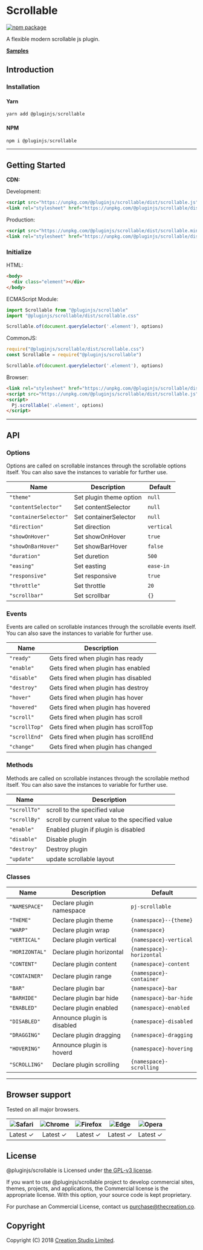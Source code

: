 # Scrollable

[![npm package](https://img.shields.io/npm/v/@pluginjs/scrollable.svg)](https://www.npmjs.com/package/@pluginjs/scrollable)

A flexible modern scrollable js plugin.

**[Samples](https://codesandbox.io/s/github/pluginjs/plugin.js/tree/master/modules/scrollable/samples)**

## Introduction

### Installation

#### Yarn

```javascript
yarn add @pluginjs/scrollable
```

#### NPM

```javascript
npm i @pluginjs/scrollable
```

---

## Getting Started

**CDN:**

Development:

```html
<script src="https://unpkg.com/@pluginjs/scrollable/dist/scrollable.js"></script>
<link rel="stylesheet" href="https://unpkg.com/@pluginjs/scrollable/dist/scrollable.css">
```

Production:

```html
<script src="https://unpkg.com/@pluginjs/scrollable/dist/scrollable.min.js"></script>
<link rel="stylesheet" href="https://unpkg.com/@pluginjs/scrollable/dist/scrollable.min.css">
```

### Initialize

HTML:

```html
<body>
  <div class="element"></div>
</body>
```

ECMAScript Module:

```javascript
import Scrollable from "@pluginjs/scrollable"
import "@pluginjs/scrollable/dist/scrollable.css"

Scrollable.of(document.querySelector('.element'), options)
```

CommonJS:

```javascript
require("@pluginjs/scrollable/dist/scrollable.css")
const Scrollable = require("@pluginjs/scrollable")

Scrollable.of(document.querySelector('.element'), options)
```

Browser:

```html
<link rel="stylesheet" href="https://unpkg.com/@pluginjs/scrollable/dist/scrollable.css">
<script src="https://unpkg.com/@pluginjs/scrollable/dist/scrollable.js"></script>
<script>
  Pj.scrollable('.element', options)
</script>
```

---

## API

### Options

Options are called on scrollable instances through the scrollable options itself.
You can also save the instances to variable for further use.

Name | Description | Default
-----|--------------|-----
`"theme"` | Set plugin theme option | `null`
`"contentSelector"` | Set contentSelector | `null`
`"containerSelector"` | Set containerSelector | `null`
`"direction"` | Set direction | `vertical`
`"showOnHover"` | Set showOnHover | `true`
`"showOnBarHover"` | Set showBarHover | `false`
`"duration"` | Set duretion | `500`
`"easing"` | Set easting | `ease-in`
`"responsive"` | Set responsive | `true`
`"throttle"` | Set throttle | `20`
`"scrollbar"` | Set scrollbar | `{}`

### Events

Events are called on scrollable instances through the scrollable events itself.
You can also save the instances to variable for further use.

Name | Description
-----|-----
`"ready"` | Gets fired when plugin has ready
`"enable"` | Gets fired when plugin has enabled
`"disable"` | Gets fired when plugin has disabled
`"destroy"` | Gets fired when plugin has destroy
`"hover"` | Gets fired when plugin has hover
`"hovered"` | Gets fired when plugin has hovered
`"scroll"` | Gets fired when plugin has scroll
`"scrollTop"` | Gets fired when plugin has scrollTop
`"scrollEnd"` | Gets fired when plugin has scrollEnd
`"change"` | Gets fired when plugin has changed

### Methods

Methods are called on scrollable instances through the scrollable method itself.
You can also save the instances to variable for further use.

Name | Description
-----|-----
`"scrollTo"` | scroll to the specified value
`"scrollBy"` | scroll by current value to the specified value
`"enable"` | Enabled plugin if plugin is disabled
`"disable"` | Disable plugin
`"destroy"` | Destroy plugin
`"update"` | update scrollable layout

### Classes

Name | Description | Default
-----|------|------
`"NAMESPACE"` | Declare plugin namespace | `pj-scrollable`
`"THEME"` | Declare plugin theme | `{namespace}--{theme}`
`"WARP"` | Declare plugin wrap | `{namespace}`
`"VERTICAL"` | Declare plugin vertical | `{namespace}-vertical`
`"HORIZONTAL"` | Declare plugin horizontal | `{namespace}-horizontal`
`"CONTENT"` | Declare plugin content | `{namespace}-content`
`"CONTAINER"` | Declare plugin range | `{namespace}-container`
`"BAR"` | Declare plugin bar | `{namespace}-bar`
`"BARHIDE"` | Declare plugin bar hide | `{namespace}-bar-hide`
`"ENABLED"` | Declare plugin enabled | `{namespace}-enabled`
`"DISABLED"` | Announce plugin is disabled | `{namespace}-disabled`
`"DRAGGING"` | Declare plugin dragging | `{namespace}-dragging`
`"HOVERING"` | Announce plugin is hoverd | `{namespace}-hovering`
`"SCROLLING"` | Declare plugin scrolling | `{namespace}-scrolling`
---

## Browser support

Tested on all major browsers.

| <img src="https://raw.githubusercontent.com/alrra/browser-logos/master/src/safari/safari_32x32.png" alt="Safari"> | <img src="https://raw.githubusercontent.com/alrra/browser-logos/master/src/chrome/chrome_32x32.png" alt="Chrome"> | <img src="https://raw.githubusercontent.com/alrra/browser-logos/master/src/firefox/firefox_32x32.png" alt="Firefox"> | <img src="https://raw.githubusercontent.com/alrra/browser-logos/master/src/edge/edge_32x32.png" alt="Edge"> | <img src="https://raw.githubusercontent.com/alrra/browser-logos/master/src/opera/opera_32x32.png" alt="Opera"> |
|:--:|:--:|:--:|:--:|:--:|
| Latest ✓ | Latest ✓ | Latest ✓ | Latest ✓ | Latest ✓ |

## License

@pluginjs/scrollable is Licensed under [the GPL-v3 license](LICENSE).

If you want to use @pluginjs/scrollable project to develop commercial sites, themes, projects, and applications, the Commercial license is the appropriate license. With this option, your source code is kept proprietary.

For purchase an Commercial License, contact us purchase@thecreation.co.

## Copyright

Copyright (C) 2018 [Creation Studio Limited](creationstudio.com).